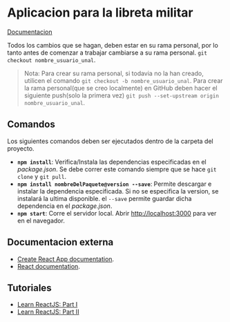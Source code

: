 # Aplicacion para la libreta militar
[Documentacion](https://jspaeza.github.io/Ingesoft-2/)

Todos los cambios que se hagan, deben estar en su rama personal, por lo tanto antes de comenzar a trabajar cambiarse a su rama personal. `git checkout nombre_usuario_unal`.
>Nota: Para crear su rama personal, si todavia no la han creado, utilicen el comando `git checkout -b nombre_usuario_unal`. Para crear la rama personal(que se creo localmente) en GitHub deben hacer el siguiente push(solo la primera vez) `git push --set-upstream origin nombre_usuario_unal`.

## Comandos
Los siguientes comandos deben ser ejecutados dentro de la carpeta del proyecto.
* **`npm install`**: Verifica/Instala las dependencias especificadas en el *package.json*. Se debe correr este comando siempre que se hace `git clone` y `git pull`.
* **`npm install nombreDelPaquete@version --save`**: Permite descargar e instalar la dependencia especificada. Si no se especifica la version, se instalará la ultima disponible. el `--save` permite guardar dicha dependencia en el *package.json*.
* **`npm start`**: Corre el servidor local. Abrir [http://localhost:3000](http://localhost:3000) para ver en el navegador.

## Documentacion externa

* [Create React App documentation](https://facebook.github.io/create-react-app/docs/getting-started).
* [React documentation](https://reactjs.org/).

## Tutoriales

* [Learn ReactJS: Part I](https://www.codecademy.com/learn/react-101)
* [Learn ReactJS: Part II](https://www.codecademy.com/learn/react-102)